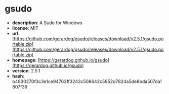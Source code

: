 # gsudo

- **description**: A Sudo for Windows
- **license**: MIT
- **url**: [https://github.com/gerardog/gsudo/releases/download/v2.5.1/gsudo.portable.zip](https://github.com/gerardog/gsudo/releases/download/v2.5.1/gsudo.portable.zip)
- **homepage**: [https://gerardog.github.io/gsudo](https://gerardog.github.io/gsudo)
- **version**: 2.5.1
- **hash**: b4830270f3c3e1ce94763ff3243c508642c5952d7824a5de8bda507da1807f39

